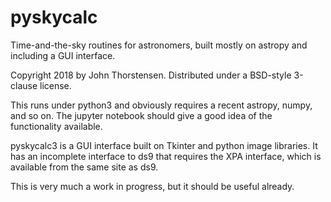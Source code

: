 # pyskycalc
Time-and-the-sky routines for astronomers, built mostly on astropy and including a GUI interface.

Copyright 2018 by John Thorstensen.  Distributed under a BSD-style 3-clause license.

This runs under python3 and obviously requires a recent astropy, numpy, and so on. The jupyter notebook should give a good idea of the functionality available.

pyskycalc3 is a GUI interface built on Tkinter and python image libraries.  It has an incomplete interface to ds9 that requires the XPA interface, which is available from the same site as ds9.  

This is very much a work in progress, but it should be useful already.  
